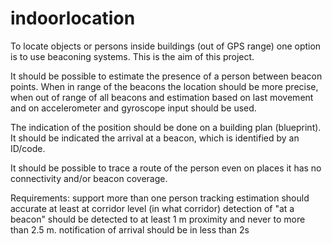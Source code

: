 # indoorlocation

To locate objects or persons inside buildings (out of GPS range) one option is to use beaconing systems. This is the aim of this project.

It should be possible to estimate the presence of a person between beacon points. When in range of the beacons the location should be more precise, when out of range of all beacons and estimation based on last movement and on accelerometer and gyroscope input should be used.

The indication of the position should be done on a building plan (blueprint). It should be indicated the arrival at a beacon, which is identified by an ID/code.

It should be possible to trace a route of the person even on places it has no connectivity and/or beacon coverage.

Requirements: support more than one person tracking estimation should accurate at least at corridor level (in what corridor) detection of "at a beacon" should be detected to at least 1 m proximity and never to more than 2.5 m. notification of arrival should be in less than 2s

